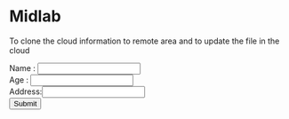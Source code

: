 # Midlab
To clone the cloud information to remote area and to update the file in the cloud 
<html>
<head>
<title> MIDLAB EXAM </title>
</head>
<body>
<form>
Name : <input type ="text" name ="name"> <br>
Age : <input type ="text" name="age" > <br>
Address:<input type ="text" name="address" > <br>
<input type ="submit" name="submit" > <br>
</form>
</body>
</html>

